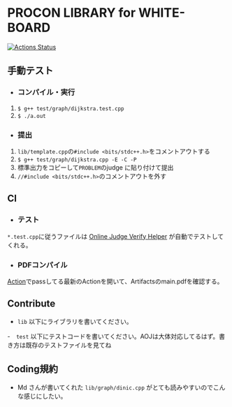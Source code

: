 # PROCON LIBRARY for WHITE-BOARD

[![Actions Status](https://github.com/habara-k/ICPClibrary/workflows/verify/badge.svg)](https://github.com/habara-k/ICPClibrary/actions)

## 手動テスト

- ### コンパイル・実行

1. `$ g++ test/graph/dijkstra.test.cpp`
2. `$ ./a.out`

- ### 提出

1. `lib/template.cpp`の`#include <bits/stdc++.h>`をコメントアウトする
2. `$ g++ test/graph/dijkstra.cpp -E -C -P`
3. 標準出力をコピーして`PROBLEM`のjudge に貼り付けて提出
4. `//#include <bits/stdc++.h>`のコメントアウトを外す

## CI

- ### テスト

`*.test.cpp`に従うファイルは [Online Judge Verify Helper](https://github.com/kmyk/online-judge-verify-helper) が自動でテストしてくれる。

- ### PDFコンパイル

[Action](https://github.com/habara-k/ICPCLibrary/actions)でpassしてる最新のActionを開いて、Artifactsのmain.pdfを確認する。



## Contribute

- `lib` 以下にライブラリを書いてください。

-　`test` 以下にテストコードを書いてください。AOJは大体対応してるはず。書き方は既存のテストファイルを見てね

## Coding規約

- Md さんが書いてくれた `lib/graph/dinic.cpp` がとても読みやすいのでこんな感じにしたい。
